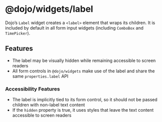 <span class="citation" data-cites="dojo/widgets/label"><span class="citation" data-cites="dojo/widgets/label"><span class="citation" data-cites="dojo/widgets/label">@dojo/widgets/label</span></span></span>
=============================================================================================================================================================================================================

Dojo’s `Label` widget creates a `<label>` element that wraps its children. It is included by default in all form input widgets (including `ComboBox` and `TimePicker`).

Features
--------

-   The label may be visually hidden while remaining accessible to screen readers
-   All form controls in `@dojo/widgets` make use of the label and share the same `properties.label` API

### Accessibility Features

-   The label is implicitly tied to its form control, so it should not be passed children with non-label text content
-   If the `hidden` property is true, it uses styles that leave the text content accessible to screen readers
